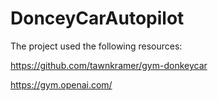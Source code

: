 # DonceyCarAutopilot

The project used the following resources:

https://github.com/tawnkramer/gym-donkeycar

https://gym.openai.com/
